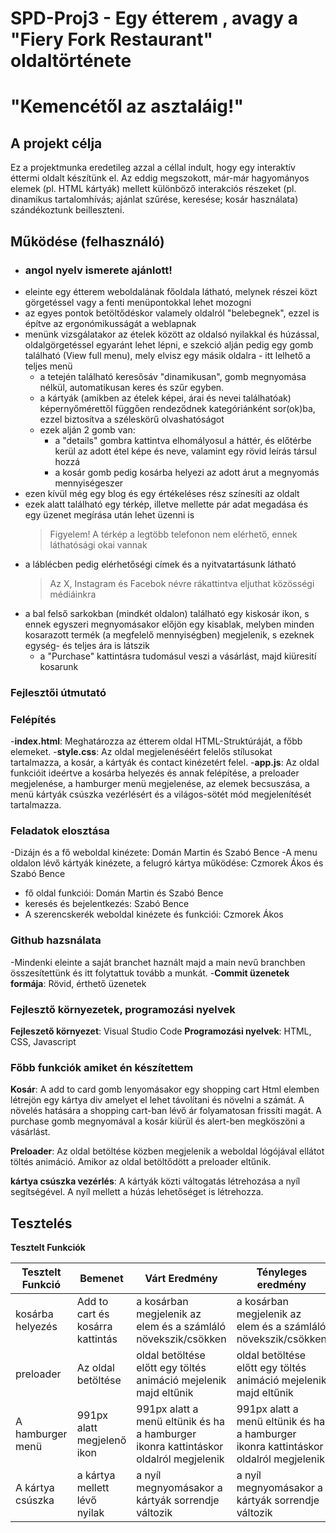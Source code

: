 # SPD-Proj3 - Egy étterem , avagy a "Fiery Fork Restaurant" oldaltörténete

# "Kemencétől az asztaláig!"

## A projekt célja

Ez a projektmunka eredetileg azzal a céllal indult, hogy egy interaktív éttermi oldalt készítünk el. Az eddig megszokott, már-már hagyományos elemek (pl. HTML kártyák) mellett különböző interakciós részeket (pl. dinamikus tartalomhívás; ajánlat szűrése, keresése; kosár használata) szándékoztunk beilleszteni.

## Működése (felhasználó)

- ### angol nyelv ismerete ajánlott!
- eleinte egy étterem weboldalának főoldala látható, melynek részei közt görgetéssel vagy a fenti menüpontokkal lehet mozogni
- az egyes pontok betöltődéskor valamely oldalról "belebegnek", ezzel is építve az ergonómikusságát a weblapnak
- menünk vizsgálatakor az ételek között az oldalsó nyilakkal és húzással, oldalgörgetéssel egyaránt lehet lépni, e szekció alján pedig egy gomb található (View full menu), mely elvisz egy másik oldalra - itt lelhető a teljes menü
    - a tetején található keresősáv "dinamikusan", gomb megnyomása nélkül, automatikusan keres és szűr egyben.
    - a kártyák (amikben az ételek képei, árai és nevei találhatóak) képernyőmérettől függően rendeződnek kategóriánként sor(ok)ba, ezzel biztosítva a széleskörű olvashatóságot
    - ezek alján 2 gomb van:
        - a "details" gombra kattintva elhomályosul a háttér, és előtérbe kerül az adott étel képe és neve, valamint egy rövid leírás társul hozzá
        - a kosár gomb pedig kosárba helyezi az adott árut a megnyomás mennyiségeszer
- ezen kívül még egy blog és egy értékeléses rész színesíti az oldalt
- ezek alatt található egy térkép, illetve mellette pár adat megadása és egy üzenet megírása után lehet üzenni is
    > Figyelem! A térkép a legtöbb telefonon nem elérhető, ennek láthatósági okai vannak
- a láblécben pedig elérhetőségi címek és a nyitvatartásunk látható
    > Az X, Instagram és Facebok névre rákattintva eljuthat közösségi médiáinkra
- a bal felső sarkokban (mindkét oldalon) található egy kiskosár ikon, s ennek egyszeri megnyomásakor előjön egy kisablak, melyben minden kosarazott termék (a megfelelő mennyiségben) megjelenik, s ezeknek egység- és teljes ára is látszik
    - a "Purchase" kattintásra tudomásul veszi a vásárlást, majd kiüresití kosarunk



### Fejlesztői útmutató

### Felépítés 

-**index.html**: Meghatározza az étterem oldal HTML-Struktúráját, a főbb elemeket.
-**style.css**: Az oldal megjelenéséért felelős stílusokat tartalmazza, a kosár, a kártyák és contact kinézetért felel.
-**app.js**: Az oldal funkcióit ideértve a kosárba helyezés és annak felépítése, a preloader megjelenése, a hamburger menü megjelenése, az elemek becsuszása, a menü kártyák csúszka vezérlésért és a világos-sötét mód megjelenítését tartalmazza.

### Feladatok elosztása

-Dizájn és a fő weboldal kinézete: Domán Martin és Szabó Bence
-A menu oldalon lévő kártyák kinézete, a felugró kártya működése: Czmorek Ákos és Szabó Bence
- fő oldal funkciói: Domán Martin és Szabó Bence
- keresés és bejelentkezés: Szabó Bence
- A szerencskerék weboldal kinézete és funkciói: Czmorek Ákos

### Github hazsnálata

-Mindenki eleinte a saját branchet haznált majd a main nevű branchben összesítettünk és itt folytattuk tovább a munkát.
-**Commit üzenetek formája**: Rövid, érthető üzenetek

### Fejlesztő környezetek, programozási nyelvek

**Fejleszető környezet**: Visual Studio Code
**Programozási nyelvek**: HTML, CSS, Javascript

### Főbb funkciók amiket én készítettem

**Kosár**: A add to card gomb lenyomásakor egy shopping cart Html elemben létrejön egy kártya div amelyet el lehet távolítani és növelni a számát. A növelés hatására a shopping cart-ban lévő ár folyamatosan frissíti magát. A purchase gomb megnyomával a kosár kiürül és alert-ben megköszöni a vásárlást.

**Preloader**: Az oldal betöltése közben megjelenik a weboldal lógójával ellátot töltés animáció. Amikor az oldal betöltődött a preloader eltűnik.

**kártya csúszka vezérlés**: A kártyák közti váltogatás létrehozása a nyíl segítségével. A nyíl mellett a húzás lehetőséget is létrehozza. 

## Tesztelés 

**Tesztelt Funkciók**

| Tesztelt Funkció          |            Bemenet              |                                 Várt Eredmény                                       |                             Tényleges eredmény                                      | Megjegyzés |
|---------------------------|---------------------------------|-------------------------------------------------------------------------------------|-------------------------------------------------------------------------------------|------------|
|     kosárba helyezés      | Add to cart és kosárra kattintás| a kosárban megjelenik az elem és a számláló növekszik/csökken                       | a kosárban megjelenik az elem és a számláló növekszik/csökken                       |   átment   |
|     preloader             | Az oldal betöltése              | oldal betöltése előtt egy töltés animáció mejelenik majd eltűnik                    | oldal betöltése előtt egy töltés animáció mejelenik majd eltűnik                    |   átment   |
|    A hamburger menü       | 991px alatt megjelenő ikon      | 991px alatt a menü eltünik és ha a hamburger ikonra kattintáskor oldalról megjelenik| 991px alatt a menü eltünik és ha a hamburger ikonra kattintáskor oldalról megjelenik|   átment   |
|    A kártya csúszka       | a kártya mellett lévő nyilak    | a nyíl megnyomásakor a kártyák sorrendje változik                                   | a nyíl megnyomásakor a kártyák sorrendje változik                                   |   átment   |

